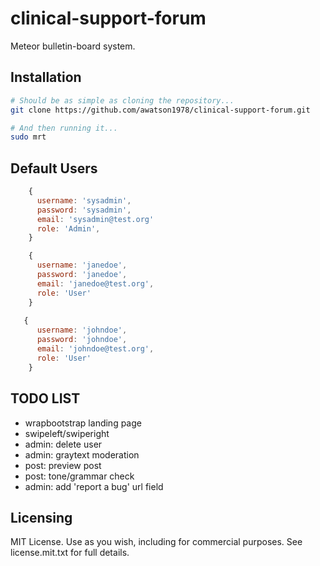 clinical-support-forum
==========

Meteor bulletin-board system.


Installation
------------------------


````sh
# Should be as simple as cloning the repository...  
git clone https://github.com/awatson1978/clinical-support-forum.git

# And then running it...
sudo mrt
````

Default Users
------------------------

````js
    {
      username: 'sysadmin',
      password: 'sysadmin',
      email: 'sysadmin@test.org'
      role: 'Admin',
    }

    {
      username: 'janedoe',
      password: 'janedoe',
      email: 'janedoe@test.org',
      role: 'User'
    }
      
   {
      username: 'johndoe',
      password: 'johndoe',
      email: 'johndoe@test.org',
      role: 'User'
    }
````


TODO LIST
------------------------
- wrapbootstrap landing page
- swipeleft/swiperight
- admin: delete user
- admin: graytext moderation
- post: preview post
- post: tone/grammar check
- admin: add 'report a bug' url field


Licensing
------------------------


MIT License. Use as you wish, including for commercial purposes.
See license.mit.txt for full details.
